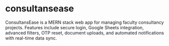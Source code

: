# consultansease
ConsultansEase is a MERN stack web app for managing faculty consultancy projects. Features include secure login, Google Sheets integration, advanced filters, OTP reset, document uploads, and automated notifications with real-time data sync.
